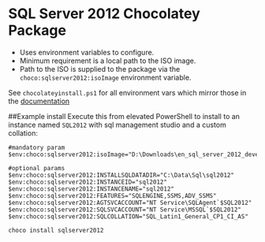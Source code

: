 # SQL Server 2012 Chocolatey Package
* Uses environment variables to configure.
* Minimum requirement is a local path to the ISO image.
* Path to the ISO is supplied to the package via the `choco:sqlserver2012:isoImage` environment variable.

See `chocolateyinstall.ps1` for all environment vars which mirror those in the [documentation](https://technet.microsoft.com/en-us/library/ms144259%28v=sql.110%29.aspx)

##Example install
Execute this from elevated PowerShell to install to an instance named `SQL2012` with sql management studio and a custom collation:

	#mandatory param
	$env:choco:sqlserver2012:isoImage="D:\Downloads\en_sql_server_2012_developer_edition_with_service_pack_3_x86_dvd_7286785.iso"
	
	#optional params
	$env:choco:sqlserver2012:INSTALLSQLDATADIR="C:\Data\Sql\sql2012"
	$env:choco:sqlserver2012:INSTANCEID="sql2012"
	$env:choco:sqlserver2012:INSTANCENAME="sql2012"
	$env:choco:sqlserver2012:FEATURES="SQLENGINE,SSMS,ADV_SSMS"
	$env:choco:sqlserver2012:AGTSVCACCOUNT="NT Service\SQLAgent`$SQL2012"
	$env:choco:sqlserver2012:SQLSVCACCOUNT="NT Service\MSSQL`$SQL2012"
	$env:choco:sqlserver2012:SQLCOLLATION="SQL_Latin1_General_CP1_CI_AS"

	choco install sqlserver2012












